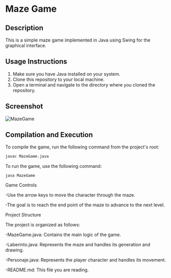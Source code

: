 # Maze Game 

## Description 
This is a simple maze game implemented in Java using Swing for the graphical interface. 

## Usage Instructions 
1. Make sure you have Java installed on your system. 
2. Clone this repository to your local machine. 
3. Open a terminal and navigate to the directory where you cloned the repository. 
   
## Screenshot
 
![MazeGame](https://github.com/MiguelAntonioRS/MazeGame/assets/159189630/0e52c2e7-ffb6-47eb-aec7-f27c6765a122)


## Compilation and Execution
To compile the game, run the following command from the project's root:
```bash
javac MazeGame.java
```
To run the game, use the following command:
```
java MazeGame
```
Game Controls

   -Use the arrow keys to move the character through the maze.
   
   -The goal is to reach the end point of the maze to advance to the next level.

Project Structure

The project is organized as follows:

   -MazeGame.java: Contains the main logic of the game.
   
   -Laberinto.java: Represents the maze and handles its generation and drawing.
   
   -Personaje.java: Represents the player character and handles its movement.
   
   -README.md: This file you are reading.

